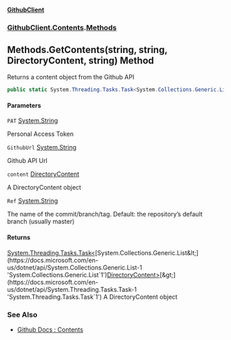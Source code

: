 #### [GithubClient](index 'index')
### [GithubClient.Contents](GithubClient.Contents 'GithubClient.Contents').[Methods](GithubClient.Contents.Methods 'GithubClient.Contents.Methods')

## Methods.GetContents(string, string, DirectoryContent, string) Method

Returns a content object from the Github API

```csharp
public static System.Threading.Tasks.Task<System.Collections.Generic.List<GithubClient.Models.DirectoryContent>> GetContents(string PAT, string GithubUrl, GithubClient.Models.DirectoryContent content, string Ref="main");
```
#### Parameters

<a name='GithubClient.Contents.Methods.GetContents(string,string,GithubClient.Models.DirectoryContent,string).PAT'></a>

`PAT` [System.String](https://docs.microsoft.com/en-us/dotnet/api/System.String 'System.String')

Personal Access Token

<a name='GithubClient.Contents.Methods.GetContents(string,string,GithubClient.Models.DirectoryContent,string).GithubUrl'></a>

`GithubUrl` [System.String](https://docs.microsoft.com/en-us/dotnet/api/System.String 'System.String')

Github API Url

<a name='GithubClient.Contents.Methods.GetContents(string,string,GithubClient.Models.DirectoryContent,string).content'></a>

`content` [DirectoryContent](GithubClient.Models.DirectoryContent 'GithubClient.Models.DirectoryContent')

A DirectoryContent object

<a name='GithubClient.Contents.Methods.GetContents(string,string,GithubClient.Models.DirectoryContent,string).Ref'></a>

`Ref` [System.String](https://docs.microsoft.com/en-us/dotnet/api/System.String 'System.String')

The name of the commit/branch/tag. Default: the repository’s default branch (usually master)

#### Returns
[System.Threading.Tasks.Task&lt;](https://docs.microsoft.com/en-us/dotnet/api/System.Threading.Tasks.Task-1 'System.Threading.Tasks.Task`1')[System.Collections.Generic.List&lt;](https://docs.microsoft.com/en-us/dotnet/api/System.Collections.Generic.List-1 'System.Collections.Generic.List`1')[DirectoryContent](GithubClient.Models.DirectoryContent 'GithubClient.Models.DirectoryContent')[&gt;](https://docs.microsoft.com/en-us/dotnet/api/System.Collections.Generic.List-1 'System.Collections.Generic.List`1')[&gt;](https://docs.microsoft.com/en-us/dotnet/api/System.Threading.Tasks.Task-1 'System.Threading.Tasks.Task`1')
A DirectoryContent object

### See Also
- [Github Docs : Contents](https://docs.github.com/en/rest/repos/contents#get-repository-content 'https://docs.github.com/en/rest/repos/contents#get-repository-content')